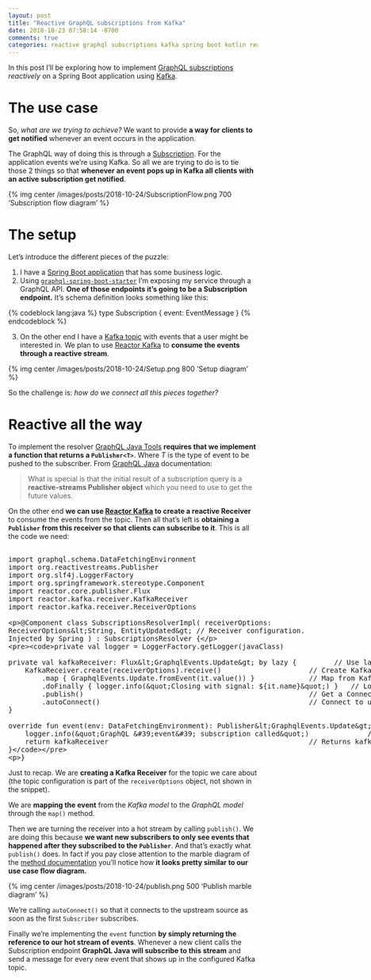 ```yaml
---
layout: post
title: "Reactive GraphQL subscriptions from Kafka"
date: 2018-10-23 07:58:14 -0700
comments: true
categories: reactive graphql subscriptions kafka spring boot kotlin reactor 
---
```


In this post I’ll be exploring how to implement [GraphQL subscriptions][1] _reactively_ on a Spring Boot application using [Kafka][2]. 

<!--more-->

# The use case
So, _what are we trying to achieve?_ We want to provide **a way for clients to get notified** whenever an event occurs in the application.

The GraphQL way of doing this is through a [Subscription][3]. For the application events we’re using Kafka. So all we are trying to do is to tie those 2 things so that **whenever an event pops up in Kafka all clients with an active subscription get notified**.

{% img center /images/posts/2018-10-24/SubscriptionFlow.png 700 ‘Subscription flow diagram’ %} 

# The setup
Let’s introduce the different pieces of the puzzle: 

1. I have a [Spring Boot application][4] that has some business logic.
2. Using [`graphql-spring-boot-starter`][5] I’m exposing my service through a GraphQL API. **One of those endpoints it’s going to be a Subscription endpoint.** It’s schema definition looks something like this:

{% codeblock lang:java %}
type Subscription {
 event: EventMessage
}
{% endcodeblock %}

3. On the other end I have a [Kafka topic][6] with events that a user might be interested in. We plan to use [Reactor Kafka][7] to **consume the events through a reactive stream**.

{% img center /images/posts/2018-10-24/Setup.png 800 ’Setup diagram’ %} 

So the challenge is: _how do we connect all this pieces together?_

# Reactive all the way
To implement the resolver [GraphQL Java Tools][8] **requires that we implement a function that returns a `Publisher<T>`**. Where _T_ is the type of event to be pushed to the subscriber. From [GraphQL Java][9] documentation:

> What is special is that the initial result of a subscription query is a **reactive-streams Publisher object** which you need to use to get the future values.

On the other end **we can use [Reactor Kafka][10] to create a reactive Receiver** to consume the events from the topic. Then all that’s left is **obtaining a `Publisher` from this receiver so that clients can subscribe to it**. This is all the code we need:

<xmp class="kotlin-code" theme="darcula" data-highlight-only>
import graphql.schema.DataFetchingEnvironment
import org.reactivestreams.Publisher
import org.slf4j.LoggerFactory
import org.springframework.stereotype.Component
import reactor.core.publisher.Flux
import reactor.kafka.receiver.KafkaReceiver
import reactor.kafka.receiver.ReceiverOptions

@Component
class SubscriptionsResolverImpl(
    receiverOptions: ReceiverOptions<String, EntityUpdated>                 // Receiver configuration. Injected by Spring
) : SubscriptionsResolver {

    private val logger = LoggerFactory.getLogger(javaClass)

    private val kafkaReceiver: Flux<GraphqlEvents.Update> by lazy {         // Use lazy to delay KafkaReceiver initialization
        KafkaReceiver.create(receiverOptions).receive()                     // Create Kafka reactive receiver
            .map { GraphqlEvents.Update.fromEvent(it.value()) }             // Map from Kafka event to Graphql Event
            .doFinally { logger.info("Closing with signal: ${it.name}") }   // Log message on stream closure
            .publish()                                                      // Get a ConnectableFlux. Turns stream to hot
            .autoConnect()                                                  // Connect to upstream on first subscription
    }

    override fun event(env: DataFetchingEnvironment): Publisher<GraphqlEvents.Update> {
        logger.info("GraphQL 'event' subscription called")              // Log message on each new subscription
        return kafkaReceiver                                                // Returns kafkaReceiver for GraphQL to subscribe to it
    }
}
</xmp>

Just to recap. We are **creating a Kafka Receiver** for the topic we care about (the topic configuration is part of the `receiverOptions` object, not shown in the snippet). 

We are **mapping the event** from the _Kafka model_ to the _GraphQL model_ through the `map()` method.

Then we are turning the receiver into a hot stream by calling `publish()`. We are doing this because **we want new subscribers to only see events that happened after they subscribed to the `Publisher`**. And that’s exactly what `publish()` does. In fact if you pay close attention to the marble diagram of the [method documentation][11] you’ll notice how **it looks pretty similar to our use case flow diagram.**

{% img center /images/posts/2018-10-24/publish.png 500 ‘Publish marble diagram’ %} 

We’re calling `autoConnect()` so that it connects to the upstream source as soon as the first `Subscriber` subscribes.

Finally we’re implementing the `event` function **by simply returning the reference to our hot stream of events**. Whenever a new client calls the Subscription endpoint **GraphQL Java will subscribe to this stream** and send a message for every new event that shows up in the configured Kafka topic.  

<script src="https://unpkg.com/kotlin-playground@1" data-selector=".kotlin-code"></script>

[1]:	https://github.com/facebook/graphql/blob/master/rfcs/Subscriptions.md
[2]:	https://kafka.apache.org/
[3]:	https://github.com/facebook/graphql/blob/master/rfcs/Subscriptions.md
[4]:	https://spring.io/guides/gs/spring-boot/
[5]:	https://github.com/graphql-java-kickstart/graphql-spring-boot
[6]:	https://kafka.apache.org/documentation/#intro_topics
[7]:	https://github.com/reactor/reactor-kafka
[8]:	https://github.com/graphql-java-kickstart/graphql-java-tools
[9]:	https://github.com/graphql-java/graphql-java
[10]:	https://github.com/reactor/reactor-kafka
[11]:	https://projectreactor.io/docs/core/release/api/reactor/core/publisher/Flux.html#publish--